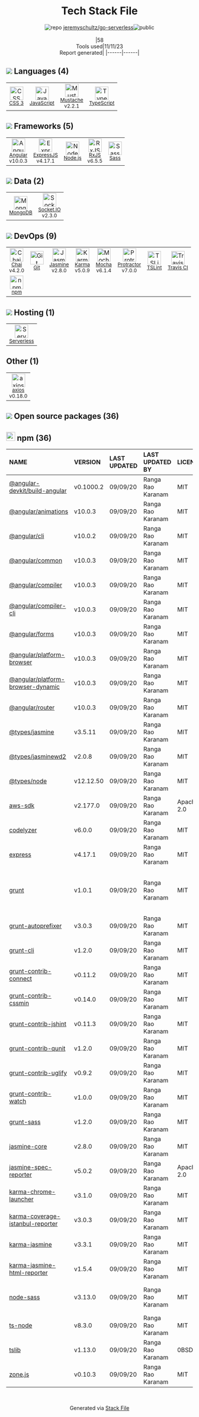 <!--
--- Readme.md Snippet without images Start ---
## Tech Stack
jeremyschultz/go-serverless is built on the following main stack:
- [Jasmine](http://jasmine.github.io/) – Javascript Testing Framework
- [Mocha](http://mochajs.org/) – Javascript Testing Framework
- [Node.js](http://nodejs.org/) – Frameworks (Full Stack)
- [MongoDB](http://www.mongodb.com/) – Databases
- [Mustache](http://mustache.github.io/) – Templating Languages & Extensions
- [Socket.IO](http://socket.io/) – Realtime Backend / API
- [ExpressJS](http://expressjs.com/) – Microframeworks (Backend)
- [Sass](http://sass-lang.com/) – CSS Pre-processors / Extensions
- [JavaScript](https://developer.mozilla.org/en-US/docs/Web/JavaScript) – Languages
- [Karma](http://karma-runner.github.io/) – Browser Testing
- [TypeScript](http://www.typescriptlang.org) – Languages
- [Chai](http://chaijs.com/) – Javascript Testing Framework
- [Protractor](http://angular.github.io/protractor) – Javascript Testing Framework
- [RxJS](http://reactivex.io/rxjs/) – Concurrency Frameworks
- [Angular](https://angular.io) – Javascript MVC Frameworks
- [Serverless](https://github.com/serverless/serverless) – Serverless / Task Processing
- [axios](https://github.com/mzabriskie/axios) – Javascript Utilities & Libraries
- [TSLint](https://github.com/palantir/tslint) – Code Review
- [Travis CI](http://travis-ci.com/) – Continuous Integration

Full tech stack [here](/techstack.md)
--- Readme.md Snippet without images End ---

--- Readme.md Snippet with images Start ---
## Tech Stack
jeremyschultz/go-serverless is built on the following main stack:
- <img width='25' height='25' src='https://img.stackshare.io/service/831/7c0b595409af531b9cdeb07f8c513e8b.png' alt='Jasmine'/> [Jasmine](http://jasmine.github.io/) – Javascript Testing Framework
- <img width='25' height='25' src='https://img.stackshare.io/service/832/mocha.png' alt='Mocha'/> [Mocha](http://mochajs.org/) – Javascript Testing Framework
- <img width='25' height='25' src='https://img.stackshare.io/service/1011/n1JRsFeB_400x400.png' alt='Node.js'/> [Node.js](http://nodejs.org/) – Frameworks (Full Stack)
- <img width='25' height='25' src='https://img.stackshare.io/service/1030/leaf-360x360.png' alt='MongoDB'/> [MongoDB](http://www.mongodb.com/) – Databases
- <img width='25' height='25' src='https://img.stackshare.io/service/1142/197655.png' alt='Mustache'/> [Mustache](http://mustache.github.io/) – Templating Languages & Extensions
- <img width='25' height='25' src='https://img.stackshare.io/service/1161/vI0ZZlhZ_400x400.png' alt='Socket.IO'/> [Socket.IO](http://socket.io/) – Realtime Backend / API
- <img width='25' height='25' src='https://img.stackshare.io/service/1163/hashtag.png' alt='ExpressJS'/> [ExpressJS](http://expressjs.com/) – Microframeworks (Backend)
- <img width='25' height='25' src='https://img.stackshare.io/service/1171/jCR2zNJV.png' alt='Sass'/> [Sass](http://sass-lang.com/) – CSS Pre-processors / Extensions
- <img width='25' height='25' src='https://img.stackshare.io/service/1209/javascript.jpeg' alt='JavaScript'/> [JavaScript](https://developer.mozilla.org/en-US/docs/Web/JavaScript) – Languages
- <img width='25' height='25' src='https://img.stackshare.io/service/1420/TidYGd6a.png' alt='Karma'/> [Karma](http://karma-runner.github.io/) – Browser Testing
- <img width='25' height='25' src='https://img.stackshare.io/service/1612/bynNY5dJ.jpg' alt='TypeScript'/> [TypeScript](http://www.typescriptlang.org) – Languages
- <img width='25' height='25' src='https://img.stackshare.io/service/1725/chai.png' alt='Chai'/> [Chai](http://chaijs.com/) – Javascript Testing Framework
- <img width='25' height='25' src='https://img.stackshare.io/service/1754/protractor-logo1.png' alt='Protractor'/> [Protractor](http://angular.github.io/protractor) – Javascript Testing Framework
- <img width='25' height='25' src='https://img.stackshare.io/service/1796/984368.png' alt='RxJS'/> [RxJS](http://reactivex.io/rxjs/) – Concurrency Frameworks
- <img width='25' height='25' src='https://img.stackshare.io/service/3745/cb8U-gL6_400x400.jpg' alt='Angular'/> [Angular](https://angular.io) – Javascript MVC Frameworks
- <img width='25' height='25' src='https://img.stackshare.io/service/5095/serverless-logo.png' alt='Serverless'/> [Serverless](https://github.com/serverless/serverless) – Serverless / Task Processing
- <img width='25' height='25' src='https://img.stackshare.io/no-img-open-source.png' alt='axios'/> [axios](https://github.com/mzabriskie/axios) – Javascript Utilities & Libraries
- <img width='25' height='25' src='https://img.stackshare.io/service/5561/303157.png' alt='TSLint'/> [TSLint](https://github.com/palantir/tslint) – Code Review
- <img width='25' height='25' src='https://img.stackshare.io/service/460/Lu6cGu0z_400x400.png' alt='Travis CI'/> [Travis CI](http://travis-ci.com/) – Continuous Integration

Full tech stack [here](/techstack.md)
--- Readme.md Snippet with images End ---
-->
<div align="center">

# Tech Stack File
![](https://img.stackshare.io/repo.svg "repo") [jeremyschultz/go-serverless](https://github.com/jeremyschultz/go-serverless)![](https://img.stackshare.io/public_badge.svg "public")
<br/><br/>
|58<br/>Tools used|11/11/23 <br/>Report generated|
|------|------|
</div>

## <img src='https://img.stackshare.io/languages.svg'/> Languages (4)
<table><tr>
  <td align='center'>
  <img width='36' height='36' src='https://img.stackshare.io/service/6727/css.png' alt='CSS 3'>
  <br>
  <sub><a href="https://developer.mozilla.org/en-US/docs/Web/CSS/CSS3">CSS 3</a></sub>
  <br>
  <sub></sub>
</td>

<td align='center'>
  <img width='36' height='36' src='https://img.stackshare.io/service/1209/javascript.jpeg' alt='JavaScript'>
  <br>
  <sub><a href="https://developer.mozilla.org/en-US/docs/Web/JavaScript">JavaScript</a></sub>
  <br>
  <sub></sub>
</td>

<td align='center'>
  <img width='36' height='36' src='https://img.stackshare.io/service/1142/197655.png' alt='Mustache'>
  <br>
  <sub><a href="http://mustache.github.io/">Mustache</a></sub>
  <br>
  <sub>v2.2.1</sub>
</td>

<td align='center'>
  <img width='36' height='36' src='https://img.stackshare.io/service/1612/bynNY5dJ.jpg' alt='TypeScript'>
  <br>
  <sub><a href="http://www.typescriptlang.org">TypeScript</a></sub>
  <br>
  <sub></sub>
</td>

</tr>
</table>

## <img src='https://img.stackshare.io/frameworks.svg'/> Frameworks (5)
<table><tr>
  <td align='center'>
  <img width='36' height='36' src='https://img.stackshare.io/service/3745/cb8U-gL6_400x400.jpg' alt='Angular'>
  <br>
  <sub><a href="https://angular.io">Angular</a></sub>
  <br>
  <sub>v10.0.3</sub>
</td>

<td align='center'>
  <img width='36' height='36' src='https://img.stackshare.io/service/1163/hashtag.png' alt='ExpressJS'>
  <br>
  <sub><a href="http://expressjs.com/">ExpressJS</a></sub>
  <br>
  <sub>v4.17.1</sub>
</td>

<td align='center'>
  <img width='36' height='36' src='https://img.stackshare.io/service/1011/n1JRsFeB_400x400.png' alt='Node.js'>
  <br>
  <sub><a href="http://nodejs.org/">Node.js</a></sub>
  <br>
  <sub></sub>
</td>

<td align='center'>
  <img width='36' height='36' src='https://img.stackshare.io/service/1796/984368.png' alt='RxJS'>
  <br>
  <sub><a href="http://reactivex.io/rxjs/">RxJS</a></sub>
  <br>
  <sub>v6.5.5</sub>
</td>

<td align='center'>
  <img width='36' height='36' src='https://img.stackshare.io/service/1171/jCR2zNJV.png' alt='Sass'>
  <br>
  <sub><a href="http://sass-lang.com/">Sass</a></sub>
  <br>
  <sub></sub>
</td>

</tr>
</table>

## <img src='https://img.stackshare.io/databases.svg'/> Data (2)
<table><tr>
  <td align='center'>
  <img width='36' height='36' src='https://img.stackshare.io/service/1030/leaf-360x360.png' alt='MongoDB'>
  <br>
  <sub><a href="http://www.mongodb.com/">MongoDB</a></sub>
  <br>
  <sub></sub>
</td>

<td align='center'>
  <img width='36' height='36' src='https://img.stackshare.io/service/1161/vI0ZZlhZ_400x400.png' alt='Socket.IO'>
  <br>
  <sub><a href="http://socket.io/">Socket.IO</a></sub>
  <br>
  <sub>v2.3.0</sub>
</td>

</tr>
</table>

## <img src='https://img.stackshare.io/devops.svg'/> DevOps (9)
<table><tr>
  <td align='center'>
  <img width='36' height='36' src='https://img.stackshare.io/service/1725/chai.png' alt='Chai'>
  <br>
  <sub><a href="http://chaijs.com/">Chai</a></sub>
  <br>
  <sub>v4.2.0</sub>
</td>

<td align='center'>
  <img width='36' height='36' src='https://img.stackshare.io/service/1046/git.png' alt='Git'>
  <br>
  <sub><a href="http://git-scm.com/">Git</a></sub>
  <br>
  <sub></sub>
</td>

<td align='center'>
  <img width='36' height='36' src='https://img.stackshare.io/service/831/7c0b595409af531b9cdeb07f8c513e8b.png' alt='Jasmine'>
  <br>
  <sub><a href="http://jasmine.github.io/">Jasmine</a></sub>
  <br>
  <sub>v2.8.0</sub>
</td>

<td align='center'>
  <img width='36' height='36' src='https://img.stackshare.io/service/1420/TidYGd6a.png' alt='Karma'>
  <br>
  <sub><a href="http://karma-runner.github.io/">Karma</a></sub>
  <br>
  <sub>v5.0.9</sub>
</td>

<td align='center'>
  <img width='36' height='36' src='https://img.stackshare.io/service/832/mocha.png' alt='Mocha'>
  <br>
  <sub><a href="http://mochajs.org/">Mocha</a></sub>
  <br>
  <sub>v6.1.4</sub>
</td>

<td align='center'>
  <img width='36' height='36' src='https://img.stackshare.io/service/1754/protractor-logo1.png' alt='Protractor'>
  <br>
  <sub><a href="http://angular.github.io/protractor">Protractor</a></sub>
  <br>
  <sub>v7.0.0</sub>
</td>

<td align='center'>
  <img width='36' height='36' src='https://img.stackshare.io/service/5561/303157.png' alt='TSLint'>
  <br>
  <sub><a href="https://github.com/palantir/tslint">TSLint</a></sub>
  <br>
  <sub></sub>
</td>

<td align='center'>
  <img width='36' height='36' src='https://img.stackshare.io/service/460/Lu6cGu0z_400x400.png' alt='Travis CI'>
  <br>
  <sub><a href="http://travis-ci.com/">Travis CI</a></sub>
  <br>
  <sub></sub>
</td>

</tr>
<tr>
  <td align='center'>
  <img width='36' height='36' src='https://img.stackshare.io/service/1120/lejvzrnlpb308aftn31u.png' alt='npm'>
  <br>
  <sub><a href="https://www.npmjs.com/">npm</a></sub>
  <br>
  <sub></sub>
</td>

</tr>
</table>

## <img src='https://img.stackshare.io/hosting.svg'/> Hosting (1)
<table><tr>
  <td align='center'>
  <img width='36' height='36' src='https://img.stackshare.io/service/5095/serverless-logo.png' alt='Serverless'>
  <br>
  <sub><a href="https://github.com/serverless/serverless">Serverless</a></sub>
  <br>
  <sub></sub>
</td>

</tr>
</table>

## Other (1)
<table><tr>
  <td align='center'>
  <img width='36' height='36' src='https://img.stackshare.io/no-img-open-source.png' alt='axios'>
  <br>
  <sub><a href="https://github.com/mzabriskie/axios">axios</a></sub>
  <br>
  <sub>v0.18.0</sub>
</td>

</tr>
</table>


## <img src='https://img.stackshare.io/group.svg' /> Open source packages (36)</h2>

## <img width='24' height='24' src='https://img.stackshare.io/service/1120/lejvzrnlpb308aftn31u.png'/> npm (36)

|NAME|VERSION|LAST UPDATED|LAST UPDATED BY|LICENSE|VULNERABILITIES|
|:------|:------|:------|:------|:------|:------|
|[@angular-devkit/build-angular](https://www.npmjs.com/@angular-devkit/build-angular)|v0.1000.2|09/09/20|Ranga Rao Karanam |MIT|N/A|
|[@angular/animations](https://www.npmjs.com/@angular/animations)|v10.0.3|09/09/20|Ranga Rao Karanam |MIT|N/A|
|[@angular/cli](https://www.npmjs.com/@angular/cli)|v10.0.2|09/09/20|Ranga Rao Karanam |MIT|N/A|
|[@angular/common](https://www.npmjs.com/@angular/common)|v10.0.3|09/09/20|Ranga Rao Karanam |MIT|N/A|
|[@angular/compiler](https://www.npmjs.com/@angular/compiler)|v10.0.3|09/09/20|Ranga Rao Karanam |MIT|N/A|
|[@angular/compiler-cli](https://www.npmjs.com/@angular/compiler-cli)|v10.0.3|09/09/20|Ranga Rao Karanam |MIT|N/A|
|[@angular/forms](https://www.npmjs.com/@angular/forms)|v10.0.3|09/09/20|Ranga Rao Karanam |MIT|N/A|
|[@angular/platform-browser](https://www.npmjs.com/@angular/platform-browser)|v10.0.3|09/09/20|Ranga Rao Karanam |MIT|N/A|
|[@angular/platform-browser-dynamic](https://www.npmjs.com/@angular/platform-browser-dynamic)|v10.0.3|09/09/20|Ranga Rao Karanam |MIT|N/A|
|[@angular/router](https://www.npmjs.com/@angular/router)|v10.0.3|09/09/20|Ranga Rao Karanam |MIT|N/A|
|[@types/jasmine](https://www.npmjs.com/@types/jasmine)|v3.5.11|09/09/20|Ranga Rao Karanam |MIT|N/A|
|[@types/jasminewd2](https://www.npmjs.com/@types/jasminewd2)|v2.0.8|09/09/20|Ranga Rao Karanam |MIT|N/A|
|[@types/node](https://www.npmjs.com/@types/node)|v12.12.50|09/09/20|Ranga Rao Karanam |MIT|N/A|
|[aws-sdk](https://www.npmjs.com/aws-sdk)|v2.177.0|09/09/20|Ranga Rao Karanam |Apache-2.0|[CVE-2020-28472](https://github.com/advisories/GHSA-rrc9-gqf8-8rwg) (High)|
|[codelyzer](https://www.npmjs.com/codelyzer)|v6.0.0|09/09/20|Ranga Rao Karanam |MIT|N/A|
|[express](https://www.npmjs.com/express)|v4.17.1|09/09/20|Ranga Rao Karanam |MIT|[CVE-2022-24999](https://github.com/advisories/GHSA-hrpp-h998-j3pp) (High)|
|[grunt](https://www.npmjs.com/grunt)|v1.0.1|09/09/20|Ranga Rao Karanam |MIT|[CVE-2022-1537](https://github.com/advisories/GHSA-rm36-94g8-835r) (High)<br/>[CVE-2020-7729](https://github.com/advisories/GHSA-m5pj-vjjf-4m3h) (High)<br/>[CVE-2022-0436](https://github.com/advisories/GHSA-j383-35pm-c5h4) (Moderate)|
|[grunt-autoprefixer](https://www.npmjs.com/grunt-autoprefixer)|v3.0.3|09/09/20|Ranga Rao Karanam |MIT|N/A|
|[grunt-cli](https://www.npmjs.com/grunt-cli)|v1.2.0|09/09/20|Ranga Rao Karanam |MIT|N/A|
|[grunt-contrib-connect](https://www.npmjs.com/grunt-contrib-connect)|v0.11.2|09/09/20|Ranga Rao Karanam |MIT|N/A|
|[grunt-contrib-cssmin](https://www.npmjs.com/grunt-contrib-cssmin)|v0.14.0|09/09/20|Ranga Rao Karanam |MIT|N/A|
|[grunt-contrib-jshint](https://www.npmjs.com/grunt-contrib-jshint)|v0.11.3|09/09/20|Ranga Rao Karanam |MIT|N/A|
|[grunt-contrib-qunit](https://www.npmjs.com/grunt-contrib-qunit)|v1.2.0|09/09/20|Ranga Rao Karanam |MIT|N/A|
|[grunt-contrib-uglify](https://www.npmjs.com/grunt-contrib-uglify)|v0.9.2|09/09/20|Ranga Rao Karanam |MIT|N/A|
|[grunt-contrib-watch](https://www.npmjs.com/grunt-contrib-watch)|v1.0.0|09/09/20|Ranga Rao Karanam |MIT|N/A|
|[grunt-sass](https://www.npmjs.com/grunt-sass)|v1.2.0|09/09/20|Ranga Rao Karanam |MIT|N/A|
|[jasmine-core](https://www.npmjs.com/jasmine-core)|v2.8.0|09/09/20|Ranga Rao Karanam |MIT|N/A|
|[jasmine-spec-reporter](https://www.npmjs.com/jasmine-spec-reporter)|v5.0.2|09/09/20|Ranga Rao Karanam |Apache-2.0|N/A|
|[karma-chrome-launcher](https://www.npmjs.com/karma-chrome-launcher)|v3.1.0|09/09/20|Ranga Rao Karanam |MIT|N/A|
|[karma-coverage-istanbul-reporter](https://www.npmjs.com/karma-coverage-istanbul-reporter)|v3.0.3|09/09/20|Ranga Rao Karanam |MIT|N/A|
|[karma-jasmine](https://www.npmjs.com/karma-jasmine)|v3.3.1|09/09/20|Ranga Rao Karanam |MIT|N/A|
|[karma-jasmine-html-reporter](https://www.npmjs.com/karma-jasmine-html-reporter)|v1.5.4|09/09/20|Ranga Rao Karanam |MIT|N/A|
|[node-sass](https://www.npmjs.com/node-sass)|v3.13.0|09/09/20|Ranga Rao Karanam |MIT|[CVE-2020-24025](https://github.com/advisories/GHSA-r8f7-9pfq-mjmv) (Moderate)<br/>[](https://github.com/advisories/GHSA-9v62-24cr-58cx) (Moderate)|
|[ts-node](https://www.npmjs.com/ts-node)|v8.3.0|09/09/20|Ranga Rao Karanam |MIT|N/A|
|[tslib](https://www.npmjs.com/tslib)|v1.13.0|09/09/20|Ranga Rao Karanam |0BSD|N/A|
|[zone.js](https://www.npmjs.com/zone.js)|v0.10.3|09/09/20|Ranga Rao Karanam |MIT|N/A|

<br/>
<div align='center'>

Generated via [Stack File](https://github.com/apps/stack-file)
